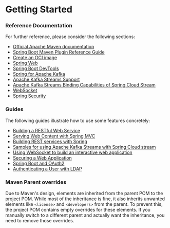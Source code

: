 # Getting Started

### Reference Documentation
For further reference, please consider the following sections:

* [Official Apache Maven documentation](https://maven.apache.org/guides/index.html)
* [Spring Boot Maven Plugin Reference Guide](https://docs.spring.io/spring-boot/3.4.1/maven-plugin)
* [Create an OCI image](https://docs.spring.io/spring-boot/3.4.1/maven-plugin/build-image.html)
* [Spring Web](https://docs.spring.io/spring-boot/3.4.1/reference/web/servlet.html)
* [Spring Boot DevTools](https://docs.spring.io/spring-boot/3.4.1/reference/using/devtools.html)
* [Spring for Apache Kafka](https://docs.spring.io/spring-boot/3.4.1/reference/messaging/kafka.html)
* [Apache Kafka Streams Support](https://docs.spring.io/spring-kafka/reference/streams.html)
* [Apache Kafka Streams Binding Capabilities of Spring Cloud Stream](https://docs.spring.io/spring-cloud-stream/reference/kafka/kafka-streams-binder/usage.html)
* [WebSocket](https://docs.spring.io/spring-boot/3.4.1/reference/messaging/websockets.html)
* [Spring Security](https://docs.spring.io/spring-boot/3.4.1/reference/web/spring-security.html)

### Guides
The following guides illustrate how to use some features concretely:

* [Building a RESTful Web Service](https://spring.io/guides/gs/rest-service/)
* [Serving Web Content with Spring MVC](https://spring.io/guides/gs/serving-web-content/)
* [Building REST services with Spring](https://spring.io/guides/tutorials/rest/)
* [Samples for using Apache Kafka Streams with Spring Cloud stream](https://github.com/spring-cloud/spring-cloud-stream-samples/tree/master/kafka-streams-samples)
* [Using WebSocket to build an interactive web application](https://spring.io/guides/gs/messaging-stomp-websocket/)
* [Securing a Web Application](https://spring.io/guides/gs/securing-web/)
* [Spring Boot and OAuth2](https://spring.io/guides/tutorials/spring-boot-oauth2/)
* [Authenticating a User with LDAP](https://spring.io/guides/gs/authenticating-ldap/)

### Maven Parent overrides

Due to Maven's design, elements are inherited from the parent POM to the project POM.
While most of the inheritance is fine, it also inherits unwanted elements like `<license>` and `<developers>` from the parent.
To prevent this, the project POM contains empty overrides for these elements.
If you manually switch to a different parent and actually want the inheritance, you need to remove those overrides.

